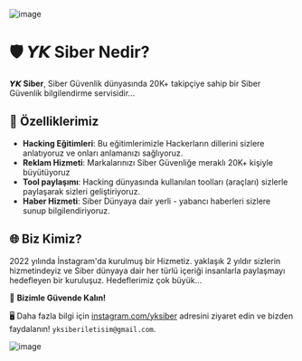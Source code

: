 ![image](https://github.com/user-attachments/assets/de5131bb-75b0-4977-a62d-4ebfa6097754)




# 🛡️ 𝙔𝙆 Siber Nedir?

**𝙔𝙆 Siber**, Siber Güvenlik dünyasında 20K+ takipçiye sahip bir Siber Güvenlik bilgilendirme servisidir...

## 🚀 Özelliklerimiz  
- **Hacking Eğitimleri**: Bu eğitimlerimizle Hackerların dillerini sizlere anlatıyoruz ve onları anlamanızı sağlıyoruz.  
- **Reklam Hizmeti**: Markalarınızı Siber Güvenliğe meraklı 20K+ kişiyle büyütüyoruz  
- **Tool paylaşımı**: Hacking dünyasında kullanılan toolları (araçları) sizlerle paylaşarak sizleri geliştiriyoruz.  
- **Haber Hizmeti**: Siber Dünyaya dair yerli - yabancı haberleri sizlere sunup bilgilendiriyoruz.  

## 🌐 Biz Kimiz?  
2022 yılında İnstagram'da kurulmuş bir Hizmetiz. yaklaşık 2 yıldır sizlerin hizmetindeyiz ve Siber dünyaya dair her türlü içeriği insanlarla paylaşmayı hedefleyen bir kuruluşuz. Hedeflerimiz çok büyük... 




🔐 **Bizimle Güvende Kalın!**  

🖥️ Daha fazla bilgi için [instagram.com/yksiber](https://instagram.com/yksiber) adresini ziyaret edin ve bizden faydalanın! `yksiberiletisim@gmail.com`.

![image](https://github.com/user-attachments/assets/a0aee74b-ec69-456a-a2c8-277e96dae6c4)

